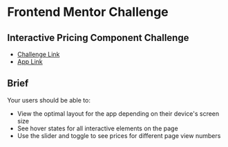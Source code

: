 # Frontend Mentor Challenge

## Interactive Pricing Component Challenge
- [Challenge Link](https://github.com/thallesgalv/interactive-pricing-component-challenge)
- [App Link](https://thallesgalv.github.io/interactive-pricing-component-challenge/)

## Brief

Your users should be able to:

- View the optimal layout for the app depending on their device's screen size
- See hover states for all interactive elements on the page
- Use the slider and toggle to see prices for different page view numbers
